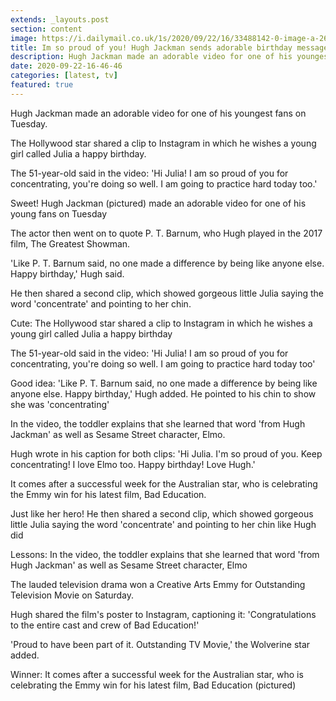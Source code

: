 ```yaml
---
extends: _layouts.post
section: content
image: https://i.dailymail.co.uk/1s/2020/09/22/16/33488142-0-image-a-26_1600789152484.jpg 
title: Im so proud of you! Hugh Jackman sends adorable birthday message to one of his youngest fans 
description: Hugh Jackman made an adorable video for one of his youngest fans on Tuesday.  
date: 2020-09-22-16-46-46 
categories: [latest, tv] 
featured: true 
--- 
```

Hugh Jackman made an adorable video for one of his youngest fans on Tuesday. 

The Hollywood star shared a clip to Instagram in which he wishes a young girl called Julia a happy birthday. 

The 51-year-old said in the video: 'Hi Julia! I am so proud of you for concentrating, you're doing so well. I am going to practice hard today too.'

Sweet! Hugh Jackman (pictured) made an adorable video for one of his young fans on Tuesday

The actor then went on to quote P. T. Barnum, who Hugh played in the 2017 film, The Greatest Showman. 

'Like P. T. Barnum said, no one made a difference by being like anyone else. Happy birthday,' Hugh said. 

He then shared a second clip, which showed gorgeous little Julia saying the word 'concentrate' and pointing to her chin. 

Cute: The Hollywood star shared a clip to Instagram in which he wishes a young girl called Julia a happy birthday

The 51-year-old said in the video: 'Hi Julia! I am so proud of you for concentrating, you're doing so well. I am going to practice hard today too' 

Good idea: 'Like P. T. Barnum said, no one made a difference by being like anyone else. Happy birthday,' Hugh added. He pointed to his chin to show she was 'concentrating' 

In the video, the toddler explains that she learned that word 'from Hugh Jackman' as well as Sesame Street character, Elmo. 

Hugh wrote in his caption for both clips: 'Hi Julia. I'm so proud of you. Keep concentrating! I love Elmo too. Happy birthday! Love Hugh.' 

It comes after a successful week for the Australian star, who is celebrating the Emmy win for his latest film, Bad Education.

Just like her hero! He then shared a second clip, which showed gorgeous little Julia saying the word 'concentrate' and pointing to her chin like Hugh did

Lessons: In the video, the toddler explains that she learned that word 'from Hugh Jackman' as well as Sesame Street character, Elmo

The lauded television drama won a Creative Arts Emmy for Outstanding Television Movie on Saturday.

Hugh shared the film's poster to Instagram, captioning it: 'Congratulations to the entire cast and crew of Bad Education!'

'Proud to have been part of it. Outstanding TV Movie,' the Wolverine star added. 

Winner: It comes after a successful week for the Australian star, who is celebrating the Emmy win for his latest film, Bad Education (pictured)  

